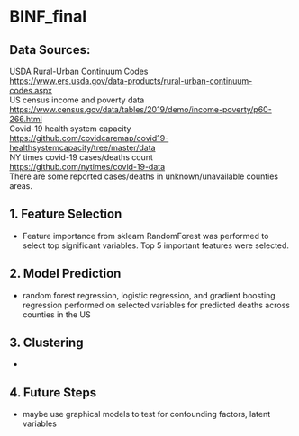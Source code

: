 # BINF_final

## Data Sources:
USDA Rural-Urban Continuum Codes    
https://www.ers.usda.gov/data-products/rural-urban-continuum-codes.aspx   
US census income and poverty data   
https://www.census.gov/data/tables/2019/demo/income-poverty/p60-266.html   
Covid-19 health system capacity   
https://github.com/covidcaremap/covid19-healthsystemcapacity/tree/master/data       
NY times covid-19 cases/deaths count   
https://github.com/nytimes/covid-19-data      
There are some reported cases/deaths in unknown/unavailable counties areas.


## 1. Feature Selection   
* Feature importance from sklearn RandomForest was performed to select top significant variables. Top 5 important features were selected.      


## 2.  Model Prediction
* random forest regression, logistic regression, and gradient boosting regression performed on selected variables for predicted deaths across counties in the US    

## 3. Clustering
*    

## 4. Future Steps 
* maybe use graphical models to test for confounding factors, latent variables    

